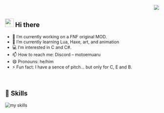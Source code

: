 <!-- 1. GitHub usernameを変更 -->
<div align="right">
  <img src="https://komarev.com/ghpvc/?username=username" />
</div>


<!-- 2. プロフィールや連絡先を変更 -->
## <img src="https://media.giphy.com/media/hvRJCLFzcasrR4ia7z/giphy.gif" width="28"> Hi there

- 🔭 I’m currently working on a FNF original MOD.
- 🌱 I’m currently learning Lua, Haxe, art, and animation
- 💻 I’m interested in C and C#.
- 📫 How to reach me: Discord – motoemuaru
- 😄 Pronouns: he/him
- ⚡ Fun fact: I have a sence of pitch… but only for C, E and B.


<br>


## 🌱 Skills
<img alt="my skills" src="https://skillicons.dev/icons?theme=dark&perline=7&i=html,css,javascript,nodejs,python,lua,mysql,linux" />

